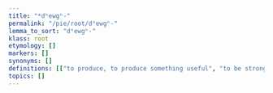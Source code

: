 ```yaml
---
title: "*dʰewgʰ-"
permalink: "/pie/root/dʰewgʰ-"
lemma_to_sort: "dʰewgʰ-"
klass: root
etymology: []
markers: []
synonyms: []
definitions: [["to produce, to produce something useful", "to be strong, have force"]]
topics: []
---
```


